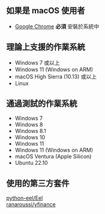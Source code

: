 ## 如果是 macOS 使用者
* [Google Chrome](https://www.google.com/chrome/) **必須** 安裝於系統中
## 理論上支援的作業系統
* Windows 7 或以上
* Windows 11 (Windows on ARM)
* macOS High Sierra (10.13) 或以上
* Linux
## 通過測試的作業系統
* Windows 7
* Windows 8
* Windows 8.1
* Windows 10
* Windows 11
* Windows 11 (Windows on ARM)
* macOS Ventura (Apple Silicon)
* Ubuntu 22.10
## 使用的第三方套件
[python-eel/Eel](https://github.com/python-eel/Eel)  
[ranaroussi/yfinance](https://github.com/ranaroussi/yfinance)
